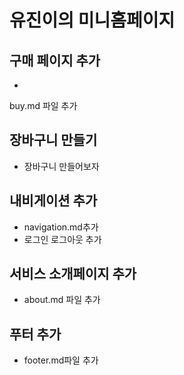
# 유진이의 미니홈페이지

## 구매 페이지 추가
-
 buy.md 파일 추가



## 장바구니 만들기
- 장바구니 만들어보자 


## 내비게이션 추가
- navigation.md추가
- 로그인 로그아웃 추가


## 서비스 소개페이지 추가
- about.md 파일 추가


## 푸터 추가
- footer.md파일 추가

